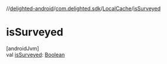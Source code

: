 //[delighted-android](../../../index.md)/[com.delighted.sdk](../index.md)/[LocalCache](index.md)/[isSurveyed](is-surveyed.md)

# isSurveyed

[androidJvm]\
val [isSurveyed](is-surveyed.md): [Boolean](https://kotlinlang.org/api/latest/jvm/stdlib/kotlin/-boolean/index.html)
